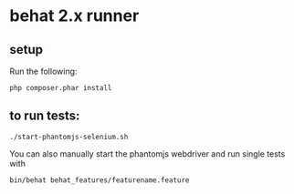 # behat 2.x runner

## setup

Run the following:

```
php composer.phar install
```

## to run tests:

```
./start-phantomjs-selenium.sh
```

You can also manually start the phantomjs webdriver and run single tests with

```
bin/behat behat_features/featurename.feature
```
